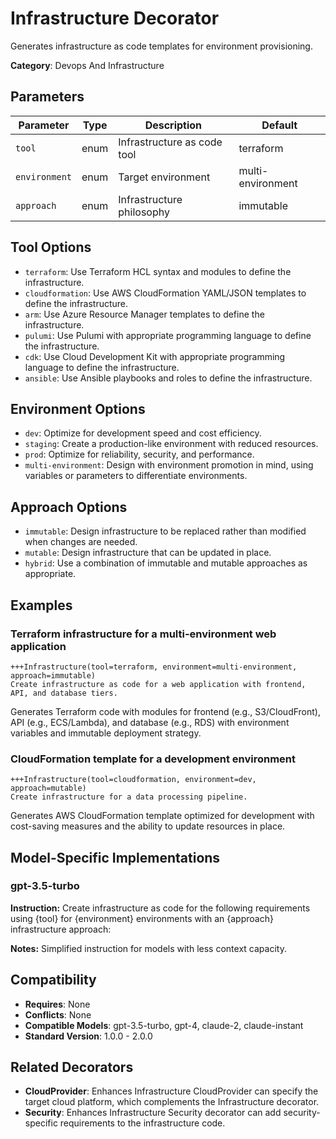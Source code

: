 # Infrastructure Decorator

Generates infrastructure as code templates for environment provisioning.

**Category**: Devops And Infrastructure

## Parameters

| Parameter | Type | Description | Default |
|-----------|------|-------------|--------|
| `tool` | enum | Infrastructure as code tool | terraform |
| `environment` | enum | Target environment | multi-environment |
| `approach` | enum | Infrastructure philosophy | immutable |

## Tool Options

- `terraform`: Use Terraform HCL syntax and modules to define the infrastructure.
- `cloudformation`: Use AWS CloudFormation YAML/JSON templates to define the infrastructure.
- `arm`: Use Azure Resource Manager templates to define the infrastructure.
- `pulumi`: Use Pulumi with appropriate programming language to define the infrastructure.
- `cdk`: Use Cloud Development Kit with appropriate programming language to define the infrastructure.
- `ansible`: Use Ansible playbooks and roles to define the infrastructure.

## Environment Options

- `dev`: Optimize for development speed and cost efficiency.
- `staging`: Create a production-like environment with reduced resources.
- `prod`: Optimize for reliability, security, and performance.
- `multi-environment`: Design with environment promotion in mind, using variables or parameters to differentiate environments.

## Approach Options

- `immutable`: Design infrastructure to be replaced rather than modified when changes are needed.
- `mutable`: Design infrastructure that can be updated in place.
- `hybrid`: Use a combination of immutable and mutable approaches as appropriate.

## Examples

### Terraform infrastructure for a multi-environment web application

```
+++Infrastructure(tool=terraform, environment=multi-environment, approach=immutable)
Create infrastructure as code for a web application with frontend, API, and database tiers.
```

Generates Terraform code with modules for frontend (e.g., S3/CloudFront), API (e.g., ECS/Lambda), and database (e.g., RDS) with environment variables and immutable deployment strategy.

### CloudFormation template for a development environment

```
+++Infrastructure(tool=cloudformation, environment=dev, approach=mutable)
Create infrastructure for a data processing pipeline.
```

Generates AWS CloudFormation template optimized for development with cost-saving measures and the ability to update resources in place.

## Model-Specific Implementations

### gpt-3.5-turbo

**Instruction:** Create infrastructure as code for the following requirements using {tool} for {environment} environments with an {approach} infrastructure approach:

**Notes:** Simplified instruction for models with less context capacity.


## Compatibility

- **Requires**: None
- **Conflicts**: None
- **Compatible Models**: gpt-3.5-turbo, gpt-4, claude-2, claude-instant
- **Standard Version**: 1.0.0 - 2.0.0

## Related Decorators

- **CloudProvider**: Enhances Infrastructure CloudProvider can specify the target cloud platform, which complements the Infrastructure decorator.
- **Security**: Enhances Infrastructure Security decorator can add security-specific requirements to the infrastructure code.
